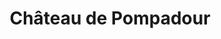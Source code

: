 ---
guid: "3b8f6b956aa1"
title: "Château de Pompadour"
latlng: "45.396923, 1.382299"
videoId: "xP8cmzahRNs" 
---